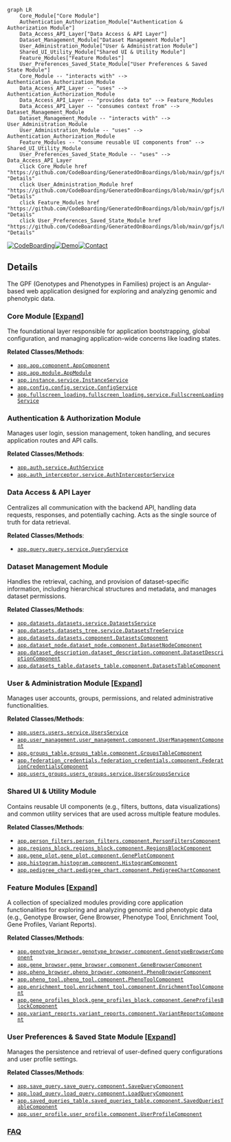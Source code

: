 ```mermaid
graph LR
    Core_Module["Core Module"]
    Authentication_Authorization_Module["Authentication & Authorization Module"]
    Data_Access_API_Layer["Data Access & API Layer"]
    Dataset_Management_Module["Dataset Management Module"]
    User_Administration_Module["User & Administration Module"]
    Shared_UI_Utility_Module["Shared UI & Utility Module"]
    Feature_Modules["Feature Modules"]
    User_Preferences_Saved_State_Module["User Preferences & Saved State Module"]
    Core_Module -- "interacts with" --> Authentication_Authorization_Module
    Data_Access_API_Layer -- "uses" --> Authentication_Authorization_Module
    Data_Access_API_Layer -- "provides data to" --> Feature_Modules
    Data_Access_API_Layer -- "consumes context from" --> Dataset_Management_Module
    Dataset_Management_Module -- "interacts with" --> User_Administration_Module
    User_Administration_Module -- "uses" --> Authentication_Authorization_Module
    Feature_Modules -- "consume reusable UI components from" --> Shared_UI_Utility_Module
    User_Preferences_Saved_State_Module -- "uses" --> Data_Access_API_Layer
    click Core_Module href "https://github.com/CodeBoarding/GeneratedOnBoardings/blob/main/gpfjs/Core_Module.md" "Details"
    click User_Administration_Module href "https://github.com/CodeBoarding/GeneratedOnBoardings/blob/main/gpfjs/User_Administration_Module.md" "Details"
    click Feature_Modules href "https://github.com/CodeBoarding/GeneratedOnBoardings/blob/main/gpfjs/Feature_Modules.md" "Details"
    click User_Preferences_Saved_State_Module href "https://github.com/CodeBoarding/GeneratedOnBoardings/blob/main/gpfjs/User_Preferences_Saved_State_Module.md" "Details"
```

[![CodeBoarding](https://img.shields.io/badge/Generated%20by-CodeBoarding-9cf?style=flat-square)](https://github.com/CodeBoarding/CodeBoarding)[![Demo](https://img.shields.io/badge/Try%20our-Demo-blue?style=flat-square)](https://www.codeboarding.org/demo)[![Contact](https://img.shields.io/badge/Contact%20us%20-%20contact@codeboarding.org-lightgrey?style=flat-square)](mailto:contact@codeboarding.org)

## Details

The GPF (Genotypes and Phenotypes in Families) project is an Angular-based web application designed for exploring and analyzing genomic and phenotypic data.

### Core Module [[Expand]](./Core_Module.md)
The foundational layer responsible for application bootstrapping, global configuration, and managing application-wide concerns like loading states.


**Related Classes/Methods**:

- <a href="https://github.com/iossifovlab/gpfjs/blob/master/src/app/app.component.ts" target="_blank" rel="noopener noreferrer">`app.app.component.AppComponent`</a>
- <a href="https://github.com/iossifovlab/gpfjs/blob/master/src/app/app.module.ts" target="_blank" rel="noopener noreferrer">`app.app.module.AppModule`</a>
- <a href="https://github.com/iossifovlab/gpfjs/blob/master/src/app/instance.service.ts" target="_blank" rel="noopener noreferrer">`app.instance.service.InstanceService`</a>
- <a href="https://github.com/iossifovlab/gpfjs/blob/master/src/app/config/config.service.ts" target="_blank" rel="noopener noreferrer">`app.config.config.service.ConfigService`</a>
- <a href="https://github.com/iossifovlab/gpfjs/blob/master/src/app/fullscreen-loading/fullscreen-loading.service.ts" target="_blank" rel="noopener noreferrer">`app.fullscreen_loading.fullscreen_loading.service.FullscreenLoadingService`</a>


### Authentication & Authorization Module
Manages user login, session management, token handling, and secures application routes and API calls.


**Related Classes/Methods**:

- <a href="https://github.com/iossifovlab/gpfjs/blob/master/src/app/auth.service.ts" target="_blank" rel="noopener noreferrer">`app.auth.service.AuthService`</a>
- <a href="https://github.com/iossifovlab/gpfjs/blob/master/src/app/auth-interceptor.service.ts" target="_blank" rel="noopener noreferrer">`app.auth_interceptor.service.AuthInterceptorService`</a>


### Data Access & API Layer
Centralizes all communication with the backend API, handling data requests, responses, and potentially caching. Acts as the single source of truth for data retrieval.


**Related Classes/Methods**:

- <a href="https://github.com/iossifovlab/gpfjs/blob/master/src/app/query/query.service.ts" target="_blank" rel="noopener noreferrer">`app.query.query.service.QueryService`</a>


### Dataset Management Module
Handles the retrieval, caching, and provision of dataset-specific information, including hierarchical structures and metadata, and manages dataset permissions.


**Related Classes/Methods**:

- <a href="https://github.com/iossifovlab/gpfjs/blob/master/src/app/datasets/datasets.service.ts" target="_blank" rel="noopener noreferrer">`app.datasets.datasets.service.DatasetsService`</a>
- <a href="https://github.com/iossifovlab/gpfjs/blob/master/src/app/datasets/datasets-tree.service.ts" target="_blank" rel="noopener noreferrer">`app.datasets.datasets_tree.service.DatasetsTreeService`</a>
- <a href="https://github.com/iossifovlab/gpfjs/blob/master/src/app/datasets/datasets.component.ts" target="_blank" rel="noopener noreferrer">`app.datasets.datasets.component.DatasetsComponent`</a>
- <a href="https://github.com/iossifovlab/gpfjs/blob/master/src/app/dataset-node/dataset-node.component.ts" target="_blank" rel="noopener noreferrer">`app.dataset_node.dataset_node.component.DatasetNodeComponent`</a>
- <a href="https://github.com/iossifovlab/gpfjs/blob/master/src/app/dataset-description/dataset-description.component.ts" target="_blank" rel="noopener noreferrer">`app.dataset_description.dataset_description.component.DatasetDescriptionComponent`</a>
- <a href="https://github.com/iossifovlab/gpfjs/blob/master/src/app/datasets-table/datasets-table.component.ts" target="_blank" rel="noopener noreferrer">`app.datasets_table.datasets_table.component.DatasetsTableComponent`</a>


### User & Administration Module [[Expand]](./User_Administration_Module.md)
Manages user accounts, groups, permissions, and related administrative functionalities.


**Related Classes/Methods**:

- <a href="https://github.com/iossifovlab/gpfjs/blob/master/src/app/users/users.service.ts" target="_blank" rel="noopener noreferrer">`app.users.users.service.UsersService`</a>
- <a href="https://github.com/iossifovlab/gpfjs/blob/master/src/app/user-management/user-management.component.ts" target="_blank" rel="noopener noreferrer">`app.user_management.user_management.component.UserManagementComponent`</a>
- <a href="https://github.com/iossifovlab/gpfjs/blob/master/src/app/groups-table/groups-table.component.ts" target="_blank" rel="noopener noreferrer">`app.groups_table.groups_table.component.GroupsTableComponent`</a>
- <a href="https://github.com/iossifovlab/gpfjs/blob/master/src/app/federation-credentials/federation-credentials.component.ts" target="_blank" rel="noopener noreferrer">`app.federation_credentials.federation_credentials.component.FederationCredentialsComponent`</a>
- <a href="https://github.com/iossifovlab/gpfjs/blob/master/src/app/users-groups/users-groups.service.ts" target="_blank" rel="noopener noreferrer">`app.users_groups.users_groups.service.UsersGroupsService`</a>


### Shared UI & Utility Module
Contains reusable UI components (e.g., filters, buttons, data visualizations) and common utility services that are used across multiple feature modules.


**Related Classes/Methods**:

- <a href="https://github.com/iossifovlab/gpfjs/blob/master/src/app/person-filters/person-filters.component.ts" target="_blank" rel="noopener noreferrer">`app.person_filters.person_filters.component.PersonFiltersComponent`</a>
- <a href="https://github.com/iossifovlab/gpfjs/blob/master/src/app/regions-block/regions-block.component.ts" target="_blank" rel="noopener noreferrer">`app.regions_block.regions_block.component.RegionsBlockComponent`</a>
- <a href="https://github.com/iossifovlab/gpfjs/blob/master/src/app/gene-plot/gene-plot.component.ts" target="_blank" rel="noopener noreferrer">`app.gene_plot.gene_plot.component.GenePlotComponent`</a>
- <a href="https://github.com/iossifovlab/gpfjs/blob/master/src/app/histogram/histogram.component.ts" target="_blank" rel="noopener noreferrer">`app.histogram.histogram.component.HistogramComponent`</a>
- <a href="https://github.com/iossifovlab/gpfjs/blob/master/src/app/pedigree-chart/pedigree-chart.component.ts" target="_blank" rel="noopener noreferrer">`app.pedigree_chart.pedigree_chart.component.PedigreeChartComponent`</a>


### Feature Modules [[Expand]](./Feature_Modules.md)
A collection of specialized modules providing core application functionalities for exploring and analyzing genomic and phenotypic data (e.g., Genotype Browser, Gene Browser, Phenotype Tool, Enrichment Tool, Gene Profiles, Variant Reports).


**Related Classes/Methods**:

- <a href="https://github.com/iossifovlab/gpfjs/blob/master/src/app/genotype-browser/genotype-browser.component.ts" target="_blank" rel="noopener noreferrer">`app.genotype_browser.genotype_browser.component.GenotypeBrowserComponent`</a>
- <a href="https://github.com/iossifovlab/gpfjs/blob/master/src/app/gene-browser/gene-browser.component.ts" target="_blank" rel="noopener noreferrer">`app.gene_browser.gene_browser.component.GeneBrowserComponent`</a>
- <a href="https://github.com/iossifovlab/gpfjs/blob/master/src/app/pheno-browser/pheno-browser.component.ts" target="_blank" rel="noopener noreferrer">`app.pheno_browser.pheno_browser.component.PhenoBrowserComponent`</a>
- <a href="https://github.com/iossifovlab/gpfjs/blob/master/src/app/pheno-tool/pheno-tool.component.ts" target="_blank" rel="noopener noreferrer">`app.pheno_tool.pheno_tool.component.PhenoToolComponent`</a>
- <a href="https://github.com/iossifovlab/gpfjs/blob/master/src/app/enrichment-tool/enrichment-tool.component.ts" target="_blank" rel="noopener noreferrer">`app.enrichment_tool.enrichment_tool.component.EnrichmentToolComponent`</a>
- <a href="https://github.com/iossifovlab/gpfjs/blob/master/src/app/gene-profiles-block/gene-profiles-block.component.ts" target="_blank" rel="noopener noreferrer">`app.gene_profiles_block.gene_profiles_block.component.GeneProfilesBlockComponent`</a>
- <a href="https://github.com/iossifovlab/gpfjs/blob/master/src/app/variant-reports/variant-reports.component.ts" target="_blank" rel="noopener noreferrer">`app.variant_reports.variant_reports.component.VariantReportsComponent`</a>


### User Preferences & Saved State Module [[Expand]](./User_Preferences_Saved_State_Module.md)
Manages the persistence and retrieval of user-defined query configurations and user profile settings.


**Related Classes/Methods**:

- <a href="https://github.com/iossifovlab/gpfjs/blob/master/src/app/save-query/save-query.component.ts" target="_blank" rel="noopener noreferrer">`app.save_query.save_query.component.SaveQueryComponent`</a>
- <a href="https://github.com/iossifovlab/gpfjs/blob/master/src/app/load-query/load-query.component.ts" target="_blank" rel="noopener noreferrer">`app.load_query.load_query.component.LoadQueryComponent`</a>
- <a href="https://github.com/iossifovlab/gpfjs/blob/master/src/app/saved-queries-table/saved-queries-table.component.ts" target="_blank" rel="noopener noreferrer">`app.saved_queries_table.saved_queries_table.component.SavedQueriesTableComponent`</a>
- <a href="https://github.com/iossifovlab/gpfjs/blob/master/src/app/user-profile/user-profile.component.ts" target="_blank" rel="noopener noreferrer">`app.user_profile.user_profile.component.UserProfileComponent`</a>




### [FAQ](https://github.com/CodeBoarding/GeneratedOnBoardings/tree/main?tab=readme-ov-file#faq)